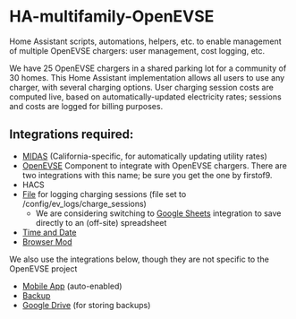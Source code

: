 # HA-multifamily-OpenEVSE
Home Assistant scripts, automations, helpers, etc. to enable management of multiple OpenEVSE chargers: user management, cost logging, etc. 

We have 25 OpenEVSE chargers in a shared parking lot for a community of 30 homes. This Home Assistant implementation allows all users to use any charger, with several charging options. User charging session costs are computed live, based on automatically-updated electricity rates; sessions and costs are logged for billing purposes.

## Integrations required:
* [MIDAS](https://github.com/MattDahEpic/ha-midas) (California-specific, for automatically updating utility rates)
* [OpenEVSE](https://github.com/firstof9/openevse/) Component to integrate with OpenEVSE chargers. There are two integrations with this name; be sure you get the one by firstof9.
* HACS
* [File](https://www.home-assistant.io/integrations/file/) for logging charging sessions (file set to /config/ev_logs/charge_sessions)
  * We are considering switching to [Google Sheets](https://www.home-assistant.io/integrations/google_sheets/) integration to save directly to an (off-site) spreadsheet
* [Time and Date](https://www.home-assistant.io/integrations/time_date/)
* [Browser Mod](https://github.com/thomasloven/hass-browser_mod)

We also use the integrations below, though they are not specific to the OpenEVSE project
* [Mobile App](https://www.home-assistant.io/integrations/mobile_app/) (auto-enabled)
* [Backup](https://www.home-assistant.io/integrations/backup/)
* [Google Drive](https://www.home-assistant.io/integrations/google_drive/) (for storing backups)
